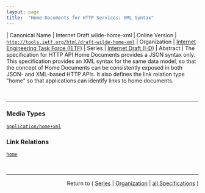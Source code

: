 ```yaml
---
layout: page
title:  "Home Documents for HTTP Services: XML Syntax"
---
```


| Canonical Name | Internet Draft wilde-home-xml
| Online Version | [`http://tools.ietf.org/html/draft-wilde-home-xml`](http://tools.ietf.org/html/draft-wilde-home-xml)
| Organization | [Internet Engineering Task Force (IETF)](..  "List of specification series by this organization")
| Series | [Internet Draft (I-D)](.  "List of specifications in this series")
| Abstract | The specification for HTTP API Home Documents provides a JSON syntax only. This specification provides an XML syntax for the same data model, so that the concept of Home Documents can be consistently exposed in both JSON- and XML-based HTTP APIs. It also defines the link relation type "home" so that applications can identify links to home documents.

<br/>
<hr/>

### Media Types

[`application/home+xml`](/concepts/media-type/application/home+xml "The specification for HTTP Home Documents provides a JSON syntax only. This media type provides an XML syntax for the same underlying data model, so that the concept of HTTP Home Documents can be consistently exposed in both JSON- and XML-based HTTP services.")

### Link Relations

[`home`](/concepts/link-relation/home "Identifies a resource that provides a &#34;home&#34; document for the context resource. Home documents often serve as starting points for a certain resource context, such as for Web APIs where the home resource provides access to a number of &#34;entry points&#34; to the Web API.")



<br/>
<hr/>

<p style="text-align: right">Return to ( <a href="./">Series</a> | <a href="../">Organization</a> | <a href="../../">all Specifications</a> )</p>